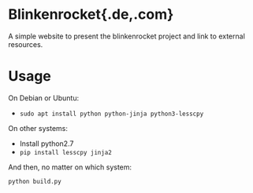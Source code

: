 # Blinkenrocket{.de,.com}

A simple website to present the blinkenrocket project and link to
external resources.

# Usage

On Debian or Ubuntu:

* `sudo apt install python python-jinja python3-lesscpy`

On other systems:

* Install python2.7
* `pip install lesscpy jinja2`

And then, no matter on which system:

`python build.py`
